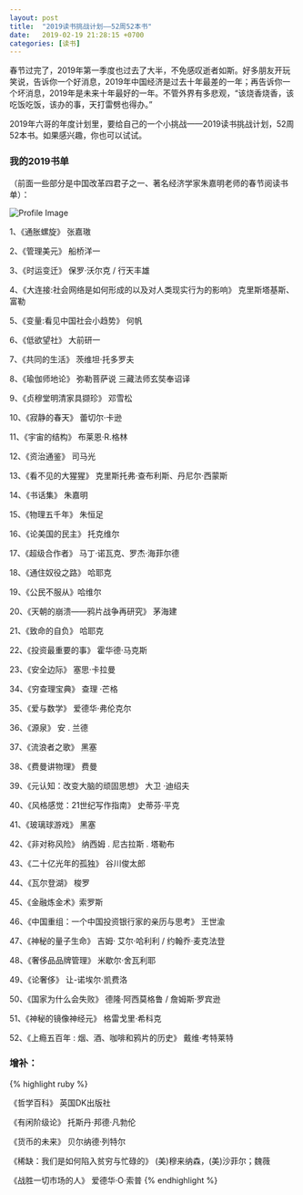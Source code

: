 ```yaml
---
layout: post
title:  "2019读书挑战计划——52周52本书"
date:   2019-02-19 21:28:15 +0700
categories: [读书]
---
```


春节过完了，2019年第一季度也过去了大半，不免感叹逝者如斯。好多朋友开玩笑说，告诉你一个好消息，2019年中国经济是过去十年最差的一年；再告诉你一个坏消息，2019年是未来十年最好的一年。不管外界有多悲观，“该烧香烧香，该吃饭吃饭，该办的事，天打雷劈也得办。”

2019年六哥的年度计划里，要给自己的一个小挑战——2019读书挑战计划，52周52本书。如果感兴趣，你也可以试试。

<h3>我的2019书单</h3>
（前面一些部分是中国改革四君子之一、著名经济学家朱嘉明老师的春节阅读书单）：

![Profile Image](/assets/images/shuhuaji.jpg)

1、《通胀螺旋》 张嘉璈

2、《管理美元》 船桥洋一

3、《时运变迁》 保罗·沃尔克 / 行天丰雄

4、《大连接:社会网络是如何形成的以及对人类现实行为的影响》 克里斯塔基斯、富勒

5、《变量:看见中国社会小趋势》 何帆

6、《低欲望社》 大前研一

7、《共同的生活》 茨维坦·托多罗夫

8、《瑜伽师地论》 弥勒菩萨说 三藏法师玄奘奉诏译

9、《贞穆堂明清家具撷珍》 邓雪松

10、《寂静的春天》 蕾切尔·卡逊

11、《宇宙的结构》 布莱恩·R.格林

12、《资治通鉴》 司马光

13、《看不见的大猩猩》 克里斯托弗·查布利斯、丹尼尔·西蒙斯

14、《书话集》 朱嘉明

15、《物理五千年》 朱恒足

16、《论美国的民主》 托克维尔

17、《超级合作者》 马丁·诺瓦克、罗杰·海菲尔德

18、《通住奴役之路》 哈耶克

19、《公民不服从》哈维尔

20、《天朝的崩溃——鸦片战争再研究》 茅海建

21、《致命的自负》 哈耶克

22、《投资最重要的事》 霍华德·马克斯

23、《安全边际》 塞思·卡拉曼

34、《穷查理宝典》 查理 ·芒格

35、《爱与数学》 爱德华·弗伦克尔

36、《源泉》 安 . 兰德

37、《流浪者之歌》 黑塞

38、《费曼讲物理》 费曼

39、《元认知：改变大脑的顽固思想》 大卫 ·迪绍夫

40、《风格感觉：21世纪写作指南》 史蒂芬·平克

41、《玻璃球游戏》 黑塞

42、《非对称风险》 纳西姆 . 尼古拉斯 . 塔勒布

43、《二十亿光年的孤独》 谷川俊太郎

44、《瓦尔登湖》 梭罗

45、《金融炼金术》索罗斯

46、《中国重组：一个中国投资银行家的亲历与思考》 王世渝

47、《神秘的量子生命》 吉姆· 艾尔·哈利利 / 约翰乔·麦克法登

48、《奢侈品品牌管理》 米歇尔·舍瓦利耶

49、《论奢侈》 让-诺埃尔·凯费洛

50、《国家为什么会失败》 德隆·阿西莫格鲁 / 詹姆斯·罗宾逊

51、《神秘的镜像神经元》 格雷戈里·希科克

52、《上瘾五百年 : 烟、酒、咖啡和鸦片的历史》 戴维·考特莱特

<h3>增补：</h3>

{% highlight ruby %}

《哲学百科》 英国DK出版社

《有闲阶级论》 托斯丹·邦德·凡勃伦

《货币的未来》 贝尔纳德·列特尔

《稀缺：我们是如何陷入贫穷与忙碌的》 (美)穆来纳森，(美)沙菲尔；魏薇

《战胜一切市场的人》 爱德华·O·索普
{% endhighlight %}

